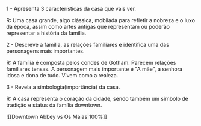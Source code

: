 1 - Apresenta 3 características da casa que vais ver.

R: Uma casa grande, algo clássica, mobilada para refletir a nobreza e o luxo da época, assim como artes antigas que representam ou poderão representar a história da família.

2 - Descreve a família, as relações familiares e identifica uma das personagens mais importantes.

R: A família é composta pelos condes de Gotham. Parecem relações familiares tensas.
A personagem mais importante é "A mãe", a senhora idosa e dona de tudo. Vivem como a realeza.

3 - Revela a simbologia(importância) da casa.

R: A casa representa o coração da cidade, sendo também um símbolo de tradição e status da família downtown.

![[Downtown Abbey vs Os Maias|100%]]

